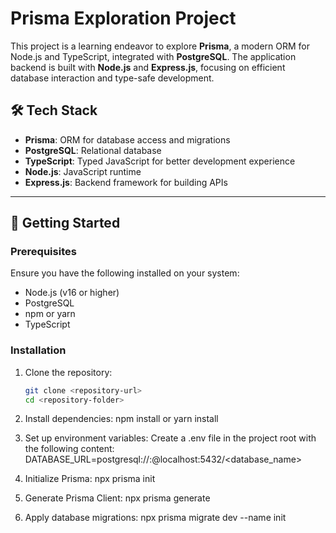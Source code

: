 # Prisma Exploration Project

This project is a learning endeavor to explore **Prisma**, a modern ORM for Node.js and TypeScript, integrated with **PostgreSQL**. The application backend is built with **Node.js** and **Express.js**, focusing on efficient database interaction and type-safe development.

## 🛠️ Tech Stack

- **Prisma**: ORM for database access and migrations
- **PostgreSQL**: Relational database
- **TypeScript**: Typed JavaScript for better development experience
- **Node.js**: JavaScript runtime
- **Express.js**: Backend framework for building APIs

---

## 🚀 Getting Started

### Prerequisites

Ensure you have the following installed on your system:
- Node.js (v16 or higher)
- PostgreSQL
- npm or yarn
- TypeScript

### Installation

1. Clone the repository:
   ```bash
   git clone <repository-url>
   cd <repository-folder>

2. Install dependencies:
    npm install
    or
    yarn install

3. Set up environment variables: Create a .env file in the project root with the following content:
    DATABASE_URL=postgresql://<username>:<password>@localhost:5432/<database_name>

4. Initialize Prisma:
    npx prisma init

5. Generate Prisma Client:
    npx prisma generate

6. Apply database migrations:
    npx prisma migrate dev --name init


